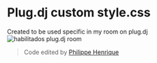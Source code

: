 # Plug.dj custom style.css
Created to be used specific in my room on plug.dj
![habilitados plug.dj room](https://i.imgur.com/4UDNOJQ.png)
> Code edited by [Philippe Henrique](https://fb.com/philippe.henriquee)
